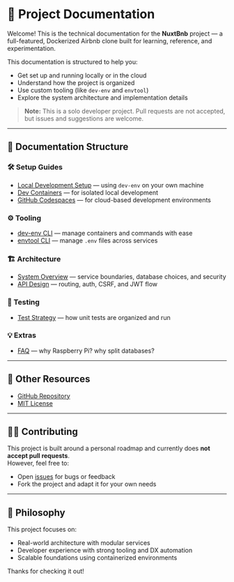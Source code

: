 # 📘 Project Documentation

Welcome! This is the technical documentation for the **NuxtBnb** project — a full-featured, Dockerized Airbnb clone built for learning, reference, and experimentation.

This documentation is structured to help you:

- Get set up and running locally or in the cloud
- Understand how the project is organized
- Use custom tooling (like `dev-env` and `envtool`)
- Explore the system architecture and implementation details

> **Note:** This is a solo developer project. Pull requests are not accepted, but issues and suggestions are welcome.

---

## 🧭 Documentation Structure

### 🛠️ Setup Guides
- [Local Development Setup](./setup/local.md) — using `dev-env` on your own machine
- [Dev Containers](./setup/devcontainers.md) — for isolated local development
- [GitHub Codespaces](./setup/codespaces.md) — for cloud-based development environments

### ⚙️ Tooling
- [dev-env CLI](./tools/dev-env.md) — manage containers and commands with ease
- [envtool CLI](./tools/envtool.md) — manage `.env` files across services

### 🏗️ Architecture
- [System Overview](./architecture/overview.md) — service boundaries, database choices, and security
- [API Design](./architecture/api.md) — routing, auth, CSRF, and JWT flow

### 🧪 Testing
- [Test Strategy](./testing.md) — how unit tests are organized and run

### 💡 Extras
- [FAQ](./faq.md) — why Raspberry Pi? why split databases?

---

## 🔗 Other Resources

- [GitHub Repository](https://github.com/yourusername/your-repo)
- [MIT License](../LICENSE)

---

## 🙋‍♂️ Contributing

This project is built around a personal roadmap and currently does **not accept pull requests**.  
However, feel free to:
- Open [issues](https://github.com/yourusername/your-repo/issues) for bugs or feedback
- Fork the project and adapt it for your own needs

---

## 🧠 Philosophy

This project focuses on:

- Real-world architecture with modular services
- Developer experience with strong tooling and DX automation
- Scalable foundations using containerized environments

Thanks for checking it out!
